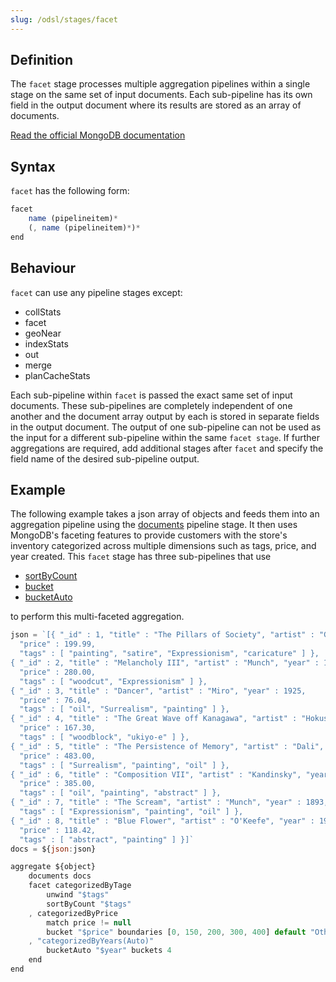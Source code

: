 ```yaml
---
slug: /odsl/stages/facet
---
```

## Definition
The ```facet``` stage processes multiple aggregation pipelines within a single stage on the same set of input documents. Each sub-pipeline has its own field in the output document where its results are stored as an array of documents.

[Read the official MongoDB documentation](https://www.mongodb.com/docs/manual/reference/operator/aggregation/facet/)

## Syntax
```facet``` has the following form:

```js
facet 
    name (pipelineitem)* 
    (, name (pipelineitem)*)*
end
```

## Behaviour
```facet``` can use any pipeline stages except:
* collStats
* facet
* geoNear
* indexStats
* out
* merge
* planCacheStats

Each sub-pipeline within ```facet``` is passed the exact same set of input documents. 
These sub-pipelines are completely independent of one another and the document array output by each is stored in separate fields in the output document. 
The output of one sub-pipeline can not be used as the input for a different sub-pipeline within the same ```facet stage```. 
If further aggregations are required, add additional stages after ```facet``` and specify the field name of the desired sub-pipeline output.

## Example
The following example takes a json array of objects and feeds them into an aggregation pipeline using the [documents](documents) pipeline stage.
It then uses MongoDB's faceting features to provide customers with the store's inventory categorized across multiple dimensions such as tags, price, and year created. 
This ```facet``` stage has three sub-pipelines that use
* [sortByCount](sortByCount)
* [bucket](bucket)
* [bucketAuto](bucketAuto)

to perform this multi-faceted aggregation. 

```js
json = `[{ "_id" : 1, "title" : "The Pillars of Society", "artist" : "Grosz", "year" : 1926,
  "price" : 199.99,
  "tags" : [ "painting", "satire", "Expressionism", "caricature" ] },
{ "_id" : 2, "title" : "Melancholy III", "artist" : "Munch", "year" : 1902,
  "price" : 280.00,
  "tags" : [ "woodcut", "Expressionism" ] },
{ "_id" : 3, "title" : "Dancer", "artist" : "Miro", "year" : 1925,
  "price" : 76.04,
  "tags" : [ "oil", "Surrealism", "painting" ] },
{ "_id" : 4, "title" : "The Great Wave off Kanagawa", "artist" : "Hokusai",
  "price" : 167.30,
  "tags" : [ "woodblock", "ukiyo-e" ] },
{ "_id" : 5, "title" : "The Persistence of Memory", "artist" : "Dali", "year" : 1931,
  "price" : 483.00,
  "tags" : [ "Surrealism", "painting", "oil" ] },
{ "_id" : 6, "title" : "Composition VII", "artist" : "Kandinsky", "year" : 1913,
  "price" : 385.00,
  "tags" : [ "oil", "painting", "abstract" ] },
{ "_id" : 7, "title" : "The Scream", "artist" : "Munch", "year" : 1893,
  "tags" : [ "Expressionism", "painting", "oil" ] },
{ "_id" : 8, "title" : "Blue Flower", "artist" : "O'Keefe", "year" : 1918,
  "price" : 118.42,
  "tags" : [ "abstract", "painting" ] }]`
docs = ${json:json}

aggregate ${object}
    documents docs
    facet categorizedByTage
        unwind "$tags"
        sortByCount "$tags"
    , categorizedByPrice
        match price != null
        bucket "$price" boundaries [0, 150, 200, 300, 400] default "Other" output count=sum(1), titles=push("$title") 
    , "categorizedByYears(Auto)"
        bucketAuto "$year" buckets 4 
    end
end
```
